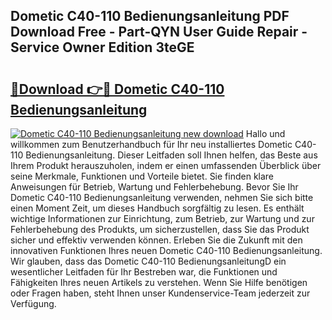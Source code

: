 ## Dometic C40-110 Bedienungsanleitung PDF Download Free - Part-QYN User Guide Repair - Service Owner Edition 3teGE

# <h2><a href="http://df5msq.blite.top/?on=Dometic+C40-110+Bedienungsanleitung">🔗Download 👉🔴 Dometic C40-110 Bedienungsanleitung</a></h2>

[![Dometic C40-110 Bedienungsanleitung new download](https://i.imgur.com/lujVjoI.png)](http://df5msq.blite.top/?on=Dometic+C40-110+Bedienungsanleitung)
Hallo und willkommen zum Benutzerhandbuch für Ihr neu installiertes Dometic C40-110 Bedienungsanleitung. Dieser Leitfaden soll Ihnen helfen, das Beste aus Ihrem Produkt herauszuholen, indem er einen umfassenden Überblick über seine Merkmale, Funktionen und Vorteile bietet. Sie finden klare Anweisungen für Betrieb, Wartung und Fehlerbehebung. Bevor Sie Ihr Dometic C40-110 Bedienungsanleitung verwenden, nehmen Sie sich bitte einen Moment Zeit, um dieses Handbuch sorgfältig zu lesen. Es enthält wichtige Informationen zur Einrichtung, zum Betrieb, zur Wartung und zur Fehlerbehebung des Produkts, um sicherzustellen, dass Sie das Produkt sicher und effektiv verwenden können. Erleben Sie die Zukunft mit den innovativen Funktionen Ihres neuen Dometic C40-110 Bedienungsanleitung. Wir glauben, dass das Dometic C40-110 BedienungsanleitungD ein wesentlicher Leitfaden für Ihr Bestreben war, die Funktionen und Fähigkeiten Ihres neuen Artikels zu verstehen. Wenn Sie Hilfe benötigen oder Fragen haben, steht Ihnen unser Kundenservice-Team jederzeit zur Verfügung.
